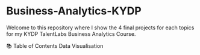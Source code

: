 # Business-Analytics-KYDP
Welcome to this repository where I show the 4 final projects for each topics for my KYDP TalentLabs Business Analytics Course.

📚 Table of Contents
Data Visualisation



